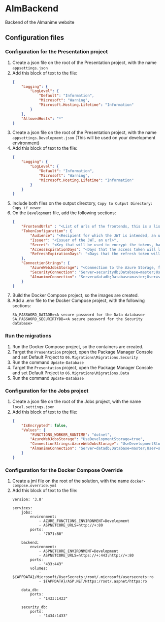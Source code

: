# AlmBackend

Backend of the Almanime website

## Configuration files

### Configuration for the Presentation project

1. Create a json file on the root of the Presentation project, with the name `appsettings.json`
2. Add this block of text to the file:
	```JSON
    {
        "Logging": {
            "LogLevel": {
                "Default": "Information",
                "Microsoft": "Warning",
                "Microsoft.Hosting.Lifetime": "Information"
            }
        },
        "AllowedHosts": "*"
    }
	```
3. Create a json file on the root of the Presentation project, with the name `appsettings.Development.json` (This will be used on your development environment)
4. Add this block of text to the file:
    ```JSON
    {
        "Logging": {
            "LogLevel": {
                "Default": "Information",
                "Microsoft": "Warning",
                "Microsoft.Hosting.Lifetime": "Information"
            }
        }
    }
    ```
5. Include both files on the output directory, `Copy to Output Directory: Copy if newer`
6. On the `Development` file, add the following sections:
    ```JSON
    {
        "FrontendUrls" : "<List of urls of the frontends, this is a list to allow the local and deployed frontends to use this backend>",
        "TokenConfiguration": {
            "Audience": "<Recipient for which the JWT is intended, an url>",
            "Issuer": "<Issuer of the JWT, an url>",
            "Secret": "<Key that will be used to encrypt the tokens, has to be 128 bytes long>",
            "AccessExpirationDays": "<Days that the access token will last>",
            "RefreshExpirationDays": "<Days that the refresh token will last>"
        },
        "ConnectionStrings": {
            "AzureWebJobsStorage": "<Connection to the Azure Storage, for localhost use UseDevelopmentStorage=true>",
            "SecurityConnection": "Server=securitydb;Database=master;User=sa;Password=<The SA_PASSWORD_SECURIRTYDB environment variable from .env in the Docker Compose>",
            "AlmanimeConnection": "Server=datadb;Database=master;User=sa;Password=<The SA_PASSWORD_DATADB environment variable from .env in the Docker Compose>"
        }
    }
    ```
7. Build the Docker Compose project, so the images are created.
8. Add a .env file to the Docker Compose project, with the following sections:
    ```
    SA_PASSWORD_DATADB=<A secure password for the Data database>
    SA_PASSWORD_SECURIRTYDB=<A secure password for the Security database>
    ```



### Run the migrations

1. Run the Docker Compose project, so the containers are created.
2. Target the `Presentation` project, open the Package Manager Console and set Default Project to `06.Migrations\Migrations.Security`
3. Run the command `Update-Database`
4. Target the `Presentation` project, open the Package Manager Console and set Default Project to `06.Migrations\Migrations.Data`
5. Run the command `Update-Database`



### Configuration for the Jobs project

1. Create a json file on the root of the Jobs project, with the name `local.settings.json`
2. Add this block of text to the file:
	```JSON
    {
        "IsEncrypted": false,
        "Values": {
            "FUNCTIONS_WORKER_RUNTIME": "dotnet",
            "AzureWebJobsStorage": "UseDevelopmentStorage=true",
            "ConnectionStrings:AzureWebJobsStorage": "UseDevelopmentStorage=true",
            "AlmanimeConnection": "Server=datadb;Database=master;User=sa;Password=<The SA_PASSWORD_DATADB environment variable from .env in the Docker Compose>"
        }
    }
	```



### Configuration for the Docker Compose Override

1. Create a jml file on the root of the solution, with the name `docker-compose.override.yml`
2. Add this block of text to the file:
    ```YML
    version: '3.8'

    services:
        jobs:
            environment:
                - AZURE_FUNCTIONS_ENVIRONMENT=Development
                - ASPNETCORE_URLS=http://+:80
            ports:
                - "7071:80"

        backend:
            environment:
                - ASPNETCORE_ENVIRONMENT=Development
                - ASPNETCORE_URLS=https://+:443;http://+:80
            ports:
                - "433:443"
            volumes:
                - ${APPDATA}/Microsoft/UserSecrets:/root/.microsoft/usersecrets:ro
                - ${APPDATA}/ASP.NET/Https:/root/.aspnet/https:ro

        data_db:
            ports:
                - "1433:1433"
    
        security_db:
            ports:
                - "1434:1433"
    ```